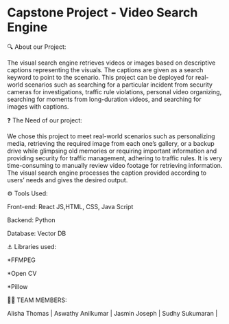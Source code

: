 # Capstone Project - Video Search Engine
🔍 About our Project:

The visual search engine retrieves videos or images based on descriptive captions representing the visuals. The captions are given as a search keyword to point to the scenario. This project can be deployed for real-world scenarios such as searching for a particular incident from security cameras for investigations, traffic rule violations, personal video organizing, searching for moments from long-duration videos, and searching for images with captions.


❓ The Need of our project:

We chose this project to meet real-world scenarios such as personalizing media, retrieving the required image from each one’s gallery, or a backup drive while glimpsing old memories or requiring important information and providing security for traffic management, adhering to traffic rules. It is very time-consuming to manually review video footage for retrieving information. The visual search engine processes the caption provided according to users’ needs and gives the desired output.



⚙️ Tools Used:

Front-end: React JS,HTML, CSS, Java Script

Backend: Python

Database: Vector DB


⚓ Libraries used:

*FFMPEG

*Open CV

*Pillow 




👨‍🔬 TEAM MEMBERS:

Alisha Thomas |
Aswathy Anilkumar |
Jasmin Joseph |
Sudhy Sukumaran |
